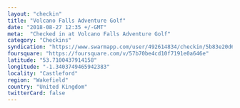```yaml
---
layout: "checkin"
title: "Volcano Falls Adventure Golf"
date: "2018-08-27 12:35 +/-GMT"
meta:  "Checked in at Volcano Falls Adventure Golf"
category: "Checkins"
syndication: "https://www.swarmapp.com/user/492614834/checkin/5b83e20d6fd62600391fc0b5"
foursquare: "https://foursquare.com/v/57b70be4cd10f7191e0a646e"
latitude: "53.7100437914158"
longitude: "-1.3403749465942383"
locality: "Castleford"
region: "Wakefield"
country: "United Kingdom"
twitterCard: false
---
```


